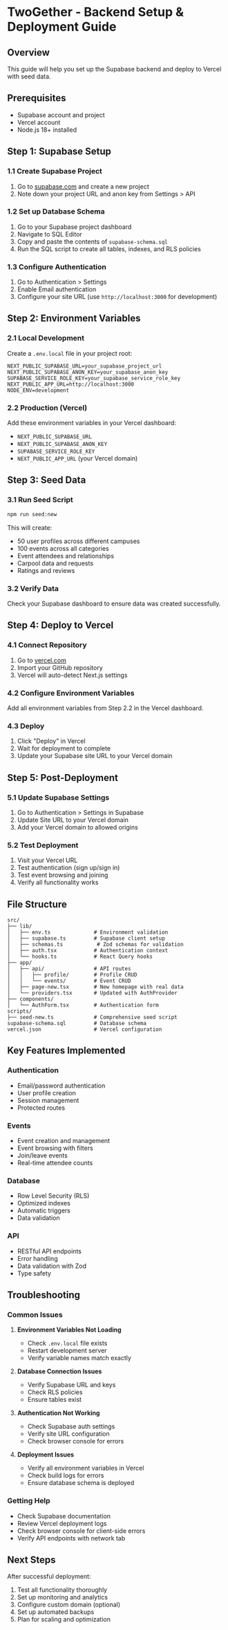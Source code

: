 # TwoGether - Backend Setup & Deployment Guide

## Overview
This guide will help you set up the Supabase backend and deploy to Vercel with seed data.

## Prerequisites
- Supabase account and project
- Vercel account
- Node.js 18+ installed

## Step 1: Supabase Setup

### 1.1 Create Supabase Project
1. Go to [supabase.com](https://supabase.com) and create a new project
2. Note down your project URL and anon key from Settings > API

### 1.2 Set up Database Schema
1. Go to your Supabase project dashboard
2. Navigate to SQL Editor
3. Copy and paste the contents of `supabase-schema.sql`
4. Run the SQL script to create all tables, indexes, and RLS policies

### 1.3 Configure Authentication
1. Go to Authentication > Settings
2. Enable Email authentication
3. Configure your site URL (use `http://localhost:3000` for development)

## Step 2: Environment Variables

### 2.1 Local Development
Create a `.env.local` file in your project root:

```env
NEXT_PUBLIC_SUPABASE_URL=your_supabase_project_url
NEXT_PUBLIC_SUPABASE_ANON_KEY=your_supabase_anon_key
SUPABASE_SERVICE_ROLE_KEY=your_supabase_service_role_key
NEXT_PUBLIC_APP_URL=http://localhost:3000
NODE_ENV=development
```

### 2.2 Production (Vercel)
Add these environment variables in your Vercel dashboard:
- `NEXT_PUBLIC_SUPABASE_URL`
- `NEXT_PUBLIC_SUPABASE_ANON_KEY`
- `SUPABASE_SERVICE_ROLE_KEY`
- `NEXT_PUBLIC_APP_URL` (your Vercel domain)

## Step 3: Seed Data

### 3.1 Run Seed Script
```bash
npm run seed:new
```

This will create:
- 50 user profiles across different campuses
- 100 events across all categories
- Event attendees and relationships
- Carpool data and requests
- Ratings and reviews

### 3.2 Verify Data
Check your Supabase dashboard to ensure data was created successfully.

## Step 4: Deploy to Vercel

### 4.1 Connect Repository
1. Go to [vercel.com](https://vercel.com)
2. Import your GitHub repository
3. Vercel will auto-detect Next.js settings

### 4.2 Configure Environment Variables
Add all environment variables from Step 2.2 in the Vercel dashboard.

### 4.3 Deploy
1. Click "Deploy" in Vercel
2. Wait for deployment to complete
3. Update your Supabase site URL to your Vercel domain

## Step 5: Post-Deployment

### 5.1 Update Supabase Settings
1. Go to Authentication > Settings in Supabase
2. Update Site URL to your Vercel domain
3. Add your Vercel domain to allowed origins

### 5.2 Test Deployment
1. Visit your Vercel URL
2. Test authentication (sign up/sign in)
3. Test event browsing and joining
4. Verify all functionality works

## File Structure

```
src/
├── lib/
│   ├── env.ts              # Environment validation
│   ├── supabase.ts         # Supabase client setup
│   ├── schemas.ts           # Zod schemas for validation
│   ├── auth.tsx            # Authentication context
│   └── hooks.ts            # React Query hooks
├── app/
│   ├── api/                # API routes
│   │   ├── profile/        # Profile CRUD
│   │   └── events/         # Event CRUD
│   ├── page-new.tsx        # New homepage with real data
│   └── providers.tsx       # Updated with AuthProvider
├── components/
│   └── AuthForm.tsx        # Authentication form
scripts/
├── seed-new.ts             # Comprehensive seed script
supabase-schema.sql         # Database schema
vercel.json                 # Vercel configuration
```

## Key Features Implemented

### Authentication
- Email/password authentication
- User profile creation
- Session management
- Protected routes

### Events
- Event creation and management
- Event browsing with filters
- Join/leave events
- Real-time attendee counts

### Database
- Row Level Security (RLS)
- Optimized indexes
- Automatic triggers
- Data validation

### API
- RESTful API endpoints
- Error handling
- Data validation with Zod
- Type safety

## Troubleshooting

### Common Issues

1. **Environment Variables Not Loading**
   - Check `.env.local` file exists
   - Restart development server
   - Verify variable names match exactly

2. **Database Connection Issues**
   - Verify Supabase URL and keys
   - Check RLS policies
   - Ensure tables exist

3. **Authentication Not Working**
   - Check Supabase auth settings
   - Verify site URL configuration
   - Check browser console for errors

4. **Deployment Issues**
   - Verify all environment variables in Vercel
   - Check build logs for errors
   - Ensure database schema is deployed

### Getting Help
- Check Supabase documentation
- Review Vercel deployment logs
- Check browser console for client-side errors
- Verify API endpoints with network tab

## Next Steps

After successful deployment:
1. Test all functionality thoroughly
2. Set up monitoring and analytics
3. Configure custom domain (optional)
4. Set up automated backups
5. Plan for scaling and optimization
